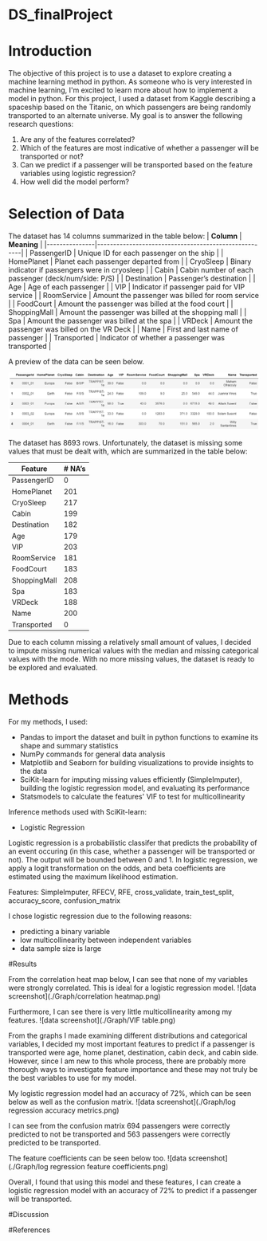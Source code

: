 # DS_finalProject


# Introduction
The objective of this project is to use a dataset to explore creating a machine learning method in python. As someone who is very interested in machine learning, I'm excited to learn more about how to implement a model in python. For this project, I used a dataset from Kaggle describing a spaceship based on the Titanic, on which passengers are being randomly transported to an alternate universe. My goal is to answer the following research questions:
1. Are any of the features correlated?
2. Which of the features are most indicative of whether a passenger will be transported or not?
3. Can we predict if a passenger will be transported based on the feature variables using logistic regression?
4. How well did the model perform?

# Selection of Data
The dataset has 14 columns summarized in the table below:
| **Column**        | **Meaning**                                      |
|---------------|------------------------------------------------------|
| PassengerID   | Unique ID for each passenger on the ship             |
| HomePlanet    | Planet each passenger departed from                  |
| CryoSleep     | Binary indicator if passengers were in cryosleep     |
| Cabin         | Cabin number of each passenger (deck/num/side: P/S)  |
| Destination   | Passenger’s destination                              |
| Age           | Age of each passenger                                |
| VIP           | Indicator if passenger paid for VIP service          |
| RoomService   | Amount the passenger was billed for room service     |
| FoodCourt     | Amount the passenger was billed at the food court    |
| ShoppingMall  | Amount the passenger was billed at the shopping mall |
| Spa           | Amount the passenger was billed at the spa           |
| VRDeck        | Amount the passenger was billed on the VR Deck       |
| Name          | First and last name of passenger                     |
| Transported   | Indicator of whether a passenger was transported     |

A preview of the data can be seen below.

![data screenshot](./Graph/spaceship_titanic.png)

The dataset has 8693 rows. Unfortunately, the dataset is missing some values that must be dealt with, which are summarized in the table below:

| **Feature**       | **# NA’s** |
|---------------|--------|
| PassengerID   | 0      |
| HomePlanet    | 201    |
| CryoSleep     | 217    |
| Cabin         | 199    |
| Destination   | 182    |
| Age           | 179    |
| VIP           | 203    |
| RoomService   | 181    |
| FoodCourt     | 183    |
| ShoppingMall  | 208    |
| Spa           | 183    |
| VRDeck        | 188    |
| Name          | 200    |
| Transported   | 0      |

Due to each column missing a relatively small amount of values, I decided to impute missing numerical values with the median and missing categorical values with the mode. With no more missing values, the dataset is ready to be explored and evaluated. 

# Methods

For my methods, I used: 
- Pandas to import the dataset and built in python functions to examine its shape and summary statistics
- NumPy commands for general data analysis
- Matplotlib and Seaborn for building visualizations to provide insights to the data
- SciKit-learn for imputing missing values efficiently (SimpleImputer), building the logistic regression model, and evaluating its performance
- Statsmodels to calculate the features' VIF to test for multicollinearity

Inference methods used with SciKit-learn:
- Logistic Regression

Logistic regression is a probabilistic classifer that predicts the probability of an event occuring (in this case, whether a passenger will be transported or not). The output will be bounded between 0 and 1. In logistic regression, we apply a logit transformation on the odds, and beta coefficients are estimated using the maximum likelihood estimation. 

Features: SimpleImputer, RFECV, RFE, cross_validate, train_test_split, accuracy_score, confusion_matrix

I chose logistic regression due to the following reasons:
- predicting a binary variable
- low multicollinearity between independent variables
- data sample size is large

#Results

From the correlation heat map below, I can see that none of my variables were strongly correlated. This is ideal for a logistic regression model.
![data screenshot](./Graph/correlation heatmap.png)

Furthermore, I can see there is very little multicollinearity among my features.
![data screenshot](./Graph/VIF table.png)

From the graphs I made examining different distributions and categorical variables, I decided my most important features to predict if a passenger is transported were age, home planet, destination, cabin deck, and cabin side. However, since I am new to this whole process, there are probably more thorough ways to investigate feature importance and these may not truly be the best variables to use for my model. 

My logistic regression model had an accuracy of 72%, which can be seen below as well as the confusion matrix. 
![data screenshot](./Graph/log regression accuracy metrics.png)

I can see from the confusion matrix 694 passengers were correctly predicted to not be transported and 563 passengers were correctly predicted to be transported.

The feature coefficients can be seen below too.
![data screenshot](./Graph/log regression feature coefficients.png)

Overall, I found that using this model and these features, I can create a logistic regression model with an accuracy of 72% to predict if a passenger will be transported. 

#Discussion




#References
